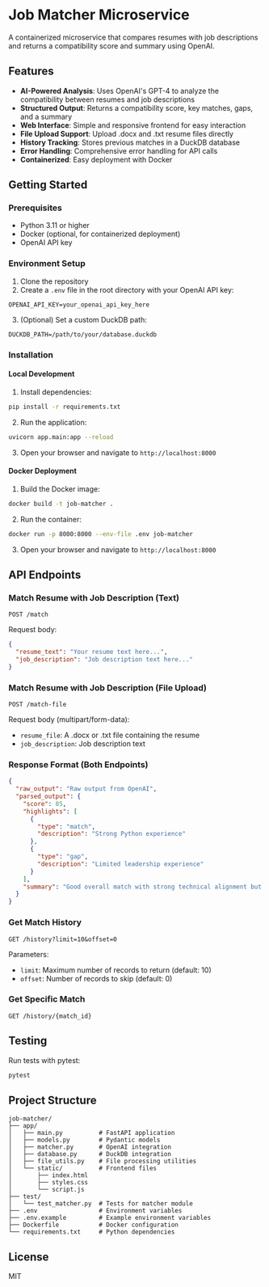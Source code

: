 # Job Matcher Microservice

A containerized microservice that compares resumes with job descriptions and returns a compatibility score and summary using OpenAI.

## Features

- **AI-Powered Analysis**: Uses OpenAI's GPT-4 to analyze the compatibility between resumes and job descriptions
- **Structured Output**: Returns a compatibility score, key matches, gaps, and a summary
- **Web Interface**: Simple and responsive frontend for easy interaction
- **File Upload Support**: Upload .docx and .txt resume files directly
- **History Tracking**: Stores previous matches in a DuckDB database
- **Error Handling**: Comprehensive error handling for API calls
- **Containerized**: Easy deployment with Docker

## Getting Started

### Prerequisites

- Python 3.11 or higher
- Docker (optional, for containerized deployment)
- OpenAI API key

### Environment Setup

1. Clone the repository
2. Create a `.env` file in the root directory with your OpenAI API key:

```
OPENAI_API_KEY=your_openai_api_key_here
```

3. (Optional) Set a custom DuckDB path:

```
DUCKDB_PATH=/path/to/your/database.duckdb
```

### Installation

#### Local Development

1. Install dependencies:

```bash
pip install -r requirements.txt
```

2. Run the application:

```bash
uvicorn app.main:app --reload
```

3. Open your browser and navigate to `http://localhost:8000`

#### Docker Deployment

1. Build the Docker image:

```bash
docker build -t job-matcher .
```

2. Run the container:

```bash
docker run -p 8000:8000 --env-file .env job-matcher
```

3. Open your browser and navigate to `http://localhost:8000`

## API Endpoints

### Match Resume with Job Description (Text)

```
POST /match
```

Request body:

```json
{
  "resume_text": "Your resume text here...",
  "job_description": "Job description text here..."
}
```

### Match Resume with Job Description (File Upload)

```
POST /match-file
```

Request body (multipart/form-data):
- `resume_file`: A .docx or .txt file containing the resume
- `job_description`: Job description text

### Response Format (Both Endpoints)

```json
{
  "raw_output": "Raw output from OpenAI",
  "parsed_output": {
    "score": 85,
    "highlights": [
      {
        "type": "match",
        "description": "Strong Python experience"
      },
      {
        "type": "gap",
        "description": "Limited leadership experience"
      }
    ],
    "summary": "Good overall match with strong technical alignment but some gaps in leadership experience."
  }
}
```

### Get Match History

```
GET /history?limit=10&offset=0
```

Parameters:
- `limit`: Maximum number of records to return (default: 10)
- `offset`: Number of records to skip (default: 0)

### Get Specific Match

```
GET /history/{match_id}
```

## Testing

Run tests with pytest:

```bash
pytest
```

## Project Structure

```
job-matcher/
├── app/
│   ├── main.py          # FastAPI application
│   ├── models.py        # Pydantic models
│   ├── matcher.py       # OpenAI integration
│   ├── database.py      # DuckDB integration
│   ├── file_utils.py    # File processing utilities
│   └── static/          # Frontend files
│       ├── index.html
│       ├── styles.css
│       └── script.js
├── test/
│   └── test_matcher.py  # Tests for matcher module
├── .env                 # Environment variables
├── .env.example         # Example environment variables
├── Dockerfile           # Docker configuration
└── requirements.txt     # Python dependencies
```

## License

MIT
